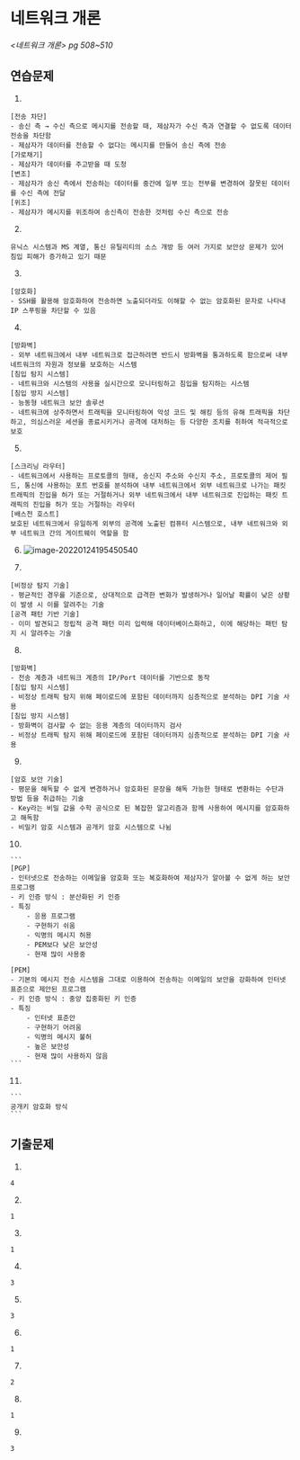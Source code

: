 # 네트워크 개론

*<네트워크 개론> pg 508~510*



## 연습문제

1. 

   ```
   [전송 차단]
   - 송신 측 → 수신 측으로 메시지를 전송할 때, 제삼자가 수신 측과 연결할 수 없도록 데이터 전송을 차단함
   - 제삼자가 데이터를 전송할 수 없다는 메시지를 만들어 송신 측에 전송
   [가로채기]
   - 제삼자가 데이터를 주고받을 때 도청
   [변조]
   - 제삼자가 송신 측에서 전송하는 데이터를 중간에 일부 또는 전부를 변경하여 잘못된 데이터를 수신 측에 전달
   [위조]
   - 제삼자가 메시지를 위조하여 송신측이 전송한 것처럼 수신 측으로 전송
   ```

2. 

   ```
   유닉스 시스템과 MS 계열, 통신 유틸리티의 소스 개방 등 여러 가지로 보안상 문제가 있어 침입 피해가 증가하고 있기 때문
   ```

3. 

   ```
   [암호화]
   - SSH를 활용해 암호화하여 전송하면 노출되더라도 이해할 수 없는 암호화된 문자로 나타내 IP 스푸핑을 차단할 수 있음
   ```
   
4. 

   ```
   [방화벽]
   - 외부 네트워크에서 내부 네트워크로 접근하려면 반드시 방화벽을 통과하도록 함으로써 내부 네트워크의 자원과 정보를 보호하는 시스템
   [침입 탐지 시스템]
   - 네트워크와 시스템의 사용을 실시간으로 모니터링하고 침입을 탐지하는 시스템
   [침입 방지 시스템]
   - 능동형 네트워크 보안 솔루션
   - 네트워크에 상주하면서 트래픽을 모니터링하여 악성 코드 및 해킹 등의 유해 트래픽을 차단하고, 의심스러운 세션을 종료시키거나 공격에 대처하는 등 다양한 조치를 취하여 적극적으로 보호
   ```

5. 

   ```
   [스크리닝 라우터]
   - 네트워크에서 사용하는 프로토콜의 형태, 송신지 주소와 수신지 주소, 프로토콜의 제어 필드, 통신에 사용하는 포트 번호를 분석하여 내부 네트워크에서 외부 네트워크로 나가는 패킷 트래픽의 진입을 허가 또는 거절하거나 외부 네트워크에서 내부 네트워크로 진입하는 패킷 트래픽의 진입을 허가 또는 거절하는 라우터
   [배스천 호스트]
   보호된 네트워크에서 유일하게 외부의 공격에 노출된 컴퓨터 시스템으로, 내부 네트워크와 외부 네트워크 간의 게이트웨이 역할을 함
   ```

6. ![image-20220124195450540](C:\Users\SSAFY\AppData\Roaming\Typora\typora-user-images\image-20220124195450540.png)

7. 

   ```
   [비정상 탐지 기술]
   - 평균적인 경우를 기준으로, 상대적으로 급격한 변화가 발생하거나 일어날 확률이 낮은 상황이 발생 시 이를 알려주는 기술
   [공격 패턴 기반 기술]
   - 이미 발견되고 정립적 공격 패턴 미리 입력해 데이터베이스화하고, 이에 해당하는 패턴 탐지 시 알려주는 기술
   ```
   
8. 

   ```text
   [방화벽]
   - 전송 계층과 네트워크 계층의 IP/Port 데이터를 기반으로 동작
   [침입 탐지 시스템]
   - 비정상 트래픽 탐지 위해 페이로드에 포함된 데이터까지 심층적으로 분석하는 DPI 기술 사용
   [침입 방지 시스템]
   - 방화벽이 검사할 수 없는 응용 계층의 데이터까지 검사
   - 비정상 트래픽 탐지 위해 페이로드에 포함된 데이터까지 심층적으로 분석하는 DPI 기술 사용
   ```
   
9. 

   ```
   [암호 보안 기술]
   - 평문을 해독할 수 없게 변경하거나 암호화된 문장을 해독 가능한 형태로 변환하는 수단과 방법 등을 취급하는 기술
   - Key라는 비밀 값을 수학 공식으로 된 복잡한 알고리즘과 함께 사용하여 메시지를 암호화하고 해독함
   - 비밀키 암호 시스템과 공개키 암호 시스템으로 나뉨
   ```

10. 

    ```
    [PGP]
    - 인터넷으로 전송하는 이메일을 암호화 또는 복호화하여 제삼자가 알아볼 수 없게 하는 보안 프로그램
    - 키 인증 방식 : 분산화된 키 인증
    - 특징
        - 응용 프로그램
        - 구현하기 쉬움
        - 익명의 메시지 허용
        - PEM보다 낮은 보안성
        - 현재 많이 사용중
    
    [PEM]
    - 기본의 메시지 전송 시스템을 그대로 이용하여 전송하는 이메일의 보안을 강화하여 인터넷 표준으로 제안된 프로그램
    - 키 인증 방식 : 중앙 집중화된 키 인증
    - 특징
    	- 인터넷 표준안
    	- 구현하기 어려움
    	- 익명의 메시지 불허
    	- 높은 보안성
    	- 현재 많이 사용하지 않음
    ```

11. 

    ```
    공개키 암호화 방식
    ```




## 기출문제

1. 

   ```
   4
   ```

2. 

   ```
   1
   ```

3. 

   ```
   1
   ```

4. 

   ```
   3
   ```

5. 

   ```
   3
   ```

6. 

   ```
   1
   ```

7. 

   ```
   2
   ```

8. 

   ```
   1
   ```

9. 

   ```
   3
   ```
